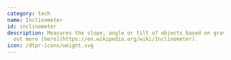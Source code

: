 ```yaml
---
category: tech
name: Inclinometer
id: inclinometer
description: Measures the slope, angle or tilt of objects based on gravity. Find
  out more [here](https://en.wikipedia.org/wiki/Inclinometer).
icon: /dtpr-icons/weight.svg
---
```


